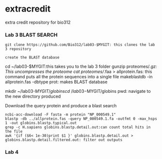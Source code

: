 # extracredit
extra credit repository for bio312
### Lab 3 BLAST SEARCH
```
git clone https://github.com/Bio312/lab03-$MYGIT: this clones the lab 3 repository

create the BLAST database
```
cd ~/lab03-$MYGIT:this takes you to the lab 3 folder
gunzip proteomes/*.gz: This uncompresses the proteome
cat  proteomes/*.faa > allprotein.fas: this command puts all the protein sequences into a single file
makeblastdb -in allprotein.fas -dbtype prot: makes BLAST database

mkdir ~/lab03-$MYGIT/globins
cd ~/lab03-$MYGIT/globins
pwd: navigate to the new directory produced

Download the query protein and produce a blast search
```
ncbi-acc-download -F fasta -m protein "NP_000549.1"
blastp -db ../allprotein.fas -query NP_000549.1.fa -outfmt 0 -max_hsps 1 -out globins.blastp.typical.out
grep -c H.sapiens globins.blastp.detail.out:can count total hits in the file
awk '{if ($6< 1e-30)print $1 }' globins.blastp.detail.out > globins.blastp.detail.filtered.out: filter out outputs
```
### Lab 4
